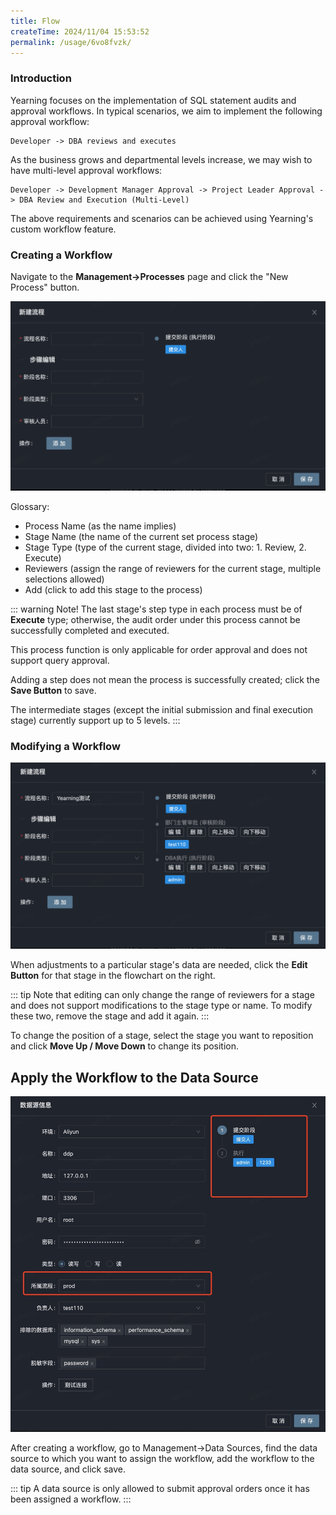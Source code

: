 ```yaml
---
title: Flow
createTime: 2024/11/04 15:53:52
permalink: /usage/6vo8fvzk/
---
```


### Introduction

Yearning focuses on the implementation of SQL statement audits and approval workflows. In typical scenarios, we aim to implement the following approval workflow:

```
Developer -> DBA reviews and executes
```

As the business grows and departmental levels increase, we may wish to have multi-level approval workflows:

```
Developer -> Development Manager Approval -> Project Leader Approval -> DBA Review and Execution (Multi-Level)
```

The above requirements and scenarios can be achieved using Yearning's custom workflow feature.

### Creating a Workflow

Navigate to the **Management->Processes** page and click the "New Process" button.

![New Process Button](/images/newflow.png)

Glossary:

+ Process Name (as the name implies)
+ Stage Name (the name of the current set process stage)
+ Stage Type (type of the current stage, divided into two: 1. Review, 2. Execute)
+ Reviewers (assign the range of reviewers for the current stage, multiple selections allowed)
+ Add (click to add this stage to the process)

::: warning
Note! The last stage's step type in each process must be of **Execute** type; otherwise, the audit order under this process cannot be successfully completed and executed.

This process function is only applicable for order approval and does not support query approval.

Adding a step does not mean the process is successfully created; click the **Save Button** to save.

The intermediate stages (except the initial submission and final execution stage) currently support up to 5 levels.
:::

### Modifying a Workflow

![Modify Workflow](/images/newflow02.png)

When adjustments to a particular stage's data are needed, click the **Edit Button** for that stage in the flowchart on the right.

::: tip
Note that editing can only change the range of reviewers for a stage and does not support modifications to the stage type or name. To modify these two, remove the stage and add it again.
:::

To change the position of a stage, select the stage you want to reposition and click **Move Up / Move Down** to change its position.

## Apply the Workflow to the Data Source

![Apply Workflow](/images/flowtarget.png)

After creating a workflow, go to Management->Data Sources, find the data source to which you want to assign the workflow, add the workflow to the data source, and click save.

::: tip
A data source is only allowed to submit approval orders once it has been assigned a workflow.
:::